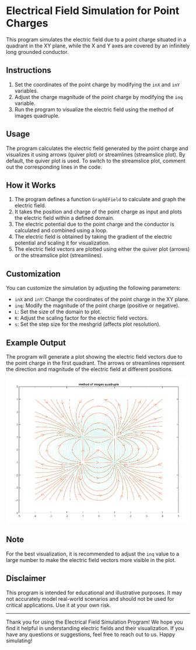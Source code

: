 # Electrical Field Simulation for Point Charges

This program simulates the electric field due to a point charge situated in a quadrant in the XY plane, while the X and Y axes are covered by an infinitely long grounded conductor.

## Instructions

1. Set the coordinates of the point charge by modifying the `inX` and `inY` variables.
2. Adjust the charge magnitude of the point charge by modifying the `inq` variable.
3. Run the program to visualize the electric field using the method of images quadruple.

## Usage

The program calculates the electric field generated by the point charge and visualizes it using arrows (quiver plot) or streamlines (streamslice plot). By default, the quiver plot is used. To switch to the streamslice plot, comment out the corresponding lines in the code.

## How it Works

1. The program defines a function `GraphEField` to calculate and graph the electric field.
2. It takes the position and charge of the point charge as input and plots the electric field within a defined domain.
3. The electric potential due to the point charge and the conductor is calculated and combined using a loop.
4. The electric field is obtained by taking the gradient of the electric potential and scaling it for visualization.
5. The electric field vectors are plotted using either the quiver plot (arrows) or the streamslice plot (streamlines).

## Customization

You can customize the simulation by adjusting the following parameters:

- `inX` and `inY`: Change the coordinates of the point charge in the XY plane.
- `inq`: Modify the magnitude of the point charge (positive or negative).
- `L`: Set the size of the domain to plot.
- `K`: Adjust the scaling factor for the electric field vectors.
- `s`: Set the step size for the meshgrid (affects plot resolution).

## Example Output

The program will generate a plot showing the electric field vectors due to the point charge in the first quadrant. The arrows or streamlines represent the direction and magnitude of the electric field at different positions.

![Electric Field Simulation](https://github.com/fistfulofyen/Electric_field_of_point_changes/blob/main/quad.png)

## Note

For the best visualization, it is recommended to adjust the `inq` value to a large number to make the electric field vectors more visible in the plot.

## Disclaimer

This program is intended for educational and illustrative purposes. It may not accurately model real-world scenarios and should not be used for critical applications. Use it at your own risk.

---

Thank you for using the Electrical Field Simulation Program! We hope you find it helpful in understanding electric fields and their visualization. If you have any questions or suggestions, feel free to reach out to us. Happy simulating!
